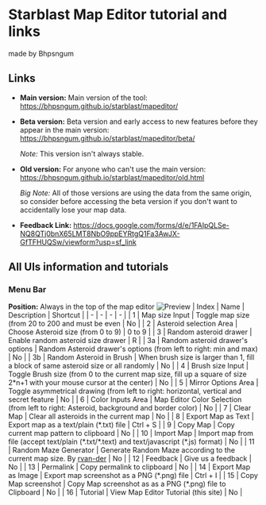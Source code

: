 # Starblast Map Editor tutorial and links
made by Bhpsngum
## Links
* **Main version:** Main version of the tool: https://bhpsngum.github.io/starblast/mapeditor/
* **Beta version:** Beta version and early access to new features before they appear in the main version: https://bhpsngum.github.io/starblast/mapeditor/beta/

  *Note:* This version isn't always stable.
* **Old version:** For anyone who can't use the main version: https://bhpsngum.github.io/starblast/mapeditor/old.html

  *Big Note:* All of those versions are using the data from the same origin, so consider before accessing the beta version if you don't want to accidentally lose your map data.
* **Feedback Link:** https://docs.google.com/forms/d/e/1FAIpQLSe-NQ8QTj0bnX65LMT8NbO9ppEYRtgQ1Fa3AwJX-GfTFHUQSw/viewform?usp=sf_link
## All UIs information and tutorials
### Menu Bar
**Position:** Always in the top of the map editor
![Preview](https://raw.githubusercontent.com/Bhpsngum/img-src/master/MEMenu.png)
| Index | Name | Description | Shortcut |
| - | - | - | - |
| 1 | Map size Input | Toggle map size (from 20 to 200 and must be even | No |
| 2 | Asteroid selection Area | Choose Asteroid size (from 0 to 9) | 0 to 9 |
| 3 | Random asteroid drawer | Enable random asteroid size drawer | R |
| 3a | Random asteroid drawer's options | Random Asteroid drawer's options (from left to right: min and max) | No |
| 3b | Random Asteroid in Brush | When brush size is larger than 1, fill a block of same asteroid size or all randomly | No |
| 4 | Brush size Input | Toggle Brush size (from 0 to the current map size, fill up a square of size 2\*n+1 with your mouse cursor at the center) | No |
| 5 | Mirror Options Area | Toggle asymmetrical drawing (from left to right: horizontal, vertical and secret feature | No |
| 6 | Color Inputs Area | Map Editor Color Selection (from left to right: Asteroid, background and border color) | No |
| 7 | Clear Map | Clear all asteroids in the current map | No |
| 8 | Export Map as Text | Export map as a text/plain (\*.txt) file | Ctrl + S |
| 9 | Copy Map | Copy current map pattern to clipboard | No |
| 10 | Import Map | Import map from file (accept text/plain (\*.txt/\*.text) and text/javascript (\*.js) format) | No |
| 11 | Random Maze Generator | Generate Random Maze according to the current map size. By [rvan-der](https://github.com/rvan-der) | No |
| 12 | Feedback | Give us a feedback | No |
| 13 | Permalink | Copy permalink to clipboard | No |
| 14 | Export Map as Image | Export map screenshot as a PNG (\*.png) file | Ctrl + I |
| 15 | Copy Map screenshot | Copy Map screenshot as as a PNG (\*.png) file to Clipboard | No |
| 16 | Tutorial | View Map Editor Tutorial (this site) | No |
